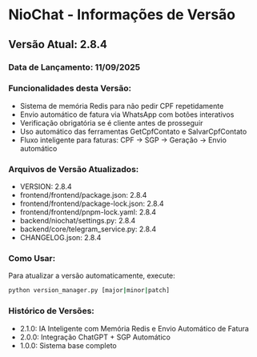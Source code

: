 # NioChat - Informações de Versão

## Versão Atual: 2.8.4

### Data de Lançamento: 11/09/2025

### Funcionalidades desta Versão:
- Sistema de memória Redis para não pedir CPF repetidamente
- Envio automático de fatura via WhatsApp com botões interativos
- Verificação obrigatória se é cliente antes de prosseguir
- Uso automático das ferramentas GetCpfContato e SalvarCpfContato
- Fluxo inteligente para faturas: CPF → SGP → Geração → Envio automático

### Arquivos de Versão Atualizados:
- VERSION: 2.8.4
- frontend/frontend/package.json: 2.8.4
- frontend/frontend/package-lock.json: 2.8.4
- frontend/frontend/pnpm-lock.yaml: 2.8.4
- backend/niochat/settings.py: 2.8.4
- backend/core/telegram_service.py: 2.8.4
- CHANGELOG.json: 2.8.4

### Como Usar:
Para atualizar a versão automaticamente, execute:
```bash
python version_manager.py [major|minor|patch]
```

### Histórico de Versões:
- 2.1.0: IA Inteligente com Memória Redis e Envio Automático de Fatura
- 2.0.0: Integração ChatGPT + SGP Automático
- 1.0.0: Sistema base completo
